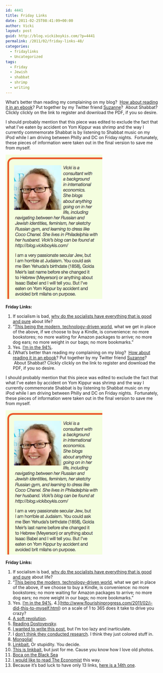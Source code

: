 ```yaml
---
id: 4441
title: Friday Links
date: 2011-02-25T08:41:09+00:00
author: Vicki
layout: post
guid: http://blog.vickiboykis.com/?p=4441
permalink: /2011/02/friday-links-48/
categories:
  - fridaylinks
  - Uncategorized
tags:
  - Friday
  - Jewish
  - shabbat
  - shrimp
  - writing
---
```

What&#8217;s better than reading my complaining on my blog?  [How about reading it in an ebook](http://njop.org/resources/shabbat/jewish-treats-complete-guide-to-shabbat/)? Put together by my Twitter friend [Suzanne](http://twitter.com/#!/susqhb)?  About Shabbat? Clickly clickly on the link to register and download the PDF, if you so desire.

I should probably mention that this piece was edited to exclude the fact that what I&#8217;ve eaten by accident on Yom Kippur was shrimp and the way I currently commemorate Shabbat is by listening to Shabbat music on my iPod while I am driving between Philly and DC on Friday nights.  Fortunately, these pieces of information were taken out in the final version to save me from myself.

[<img class="aligncenter size-full wp-image-4442" title="Screen shot 2011-02-25 at 8.21.55 AM" src="https://raw.githubusercontent.com/veekaybee/wlb/gh-pages/assets/images/2011/02/Screen-shot-2011-02-25-at-8.21.55-AM.png" alt="" width="318" height="473" />](https://raw.githubusercontent.com/veekaybee/wlb/gh-pages/assets/images/2011/02/Screen-shot-2011-02-25-at-8.21.55-AM.png)

**Friday Links:**

  1. If socialism is bad, [why do the socialists have everything that is good and pure](http://www.alv.se/en/park) about life?
  2. &#8220;[This being the modern, technology-driven world](http://thoughtcatalog.com/2011/why-i-love-the-kindle/), what we get in place of the above, if we choose to buy a Kindle, is convenience: no more bookstores; no more waiting for Amazon packages to arrive; no more dog ears; no more weight in our bags; no more bookmarks.&#8221;
  3. Yes. [I&#8217;m in the 94%](http://ilovecharts.tumblr.com/post/3485891008).
  4. [What&#8217;s better than reading my complaining on my blog?  [How about reading it in an ebook](http://njop.org/resources/shabbat/jewish-treats-complete-guide-to-shabbat/)? Put together by my Twitter friend [Suzanne](http://twitter.com/#!/susqhb)?  About Shabbat? Clickly clickly on the link to register and download the PDF, if you so desire.

I should probably mention that this piece was edited to exclude the fact that what I&#8217;ve eaten by accident on Yom Kippur was shrimp and the way I currently commemorate Shabbat is by listening to Shabbat music on my iPod while I am driving between Philly and DC on Friday nights.  Fortunately, these pieces of information were taken out in the final version to save me from myself.

[<img class="aligncenter size-full wp-image-4442" title="Screen shot 2011-02-25 at 8.21.55 AM" src="https://raw.githubusercontent.com/veekaybee/wlb/gh-pages/assets/images/2011/02/Screen-shot-2011-02-25-at-8.21.55-AM.png" alt="" width="318" height="473" />](https://raw.githubusercontent.com/veekaybee/wlb/gh-pages/assets/images/2011/02/Screen-shot-2011-02-25-at-8.21.55-AM.png)

**Friday Links:**

  1. If socialism is bad, [why do the socialists have everything that is good and pure](http://www.alv.se/en/park) about life?
  2. &#8220;[This being the modern, technology-driven world](http://thoughtcatalog.com/2011/why-i-love-the-kindle/), what we get in place of the above, if we choose to buy a Kindle, is convenience: no more bookstores; no more waiting for Amazon packages to arrive; no more dog ears; no more weight in our bags; no more bookmarks.&#8221;
  3. Yes. [I&#8217;m in the 94%](http://ilovecharts.tumblr.com/post/3485891008).
  4.](http://www.flourishinprogress.com/2011/02/i-did-this-to-myself.html) on a scale of 1 to 365 does it take to drive you crazy?
  5. [A soft revolution](http://www.fastcompany.com/1731268/pakistan-education-revolution).
  6. [Reading Dostoyevsky](http://therumpus.net/2011/02/small-potatoeswinston-churchill-reads/).
  7. [I wanted to write this post](http://leazeltserman.com/2011/02/the-revolution-is-not-being-tweeted/), but I&#8217;m too lazy and inarticulate.
  8. I [don&#8217;t think they conducted research](http://flowingdata.com/2011/02/23/who-drinks-the-most-around-the-world/). I think they just colored stuff in.
  9. [Mongolia!](http://finance.fortune.cnn.com/2011/02/23/mongolia-a-speculators-fantasy/)
 10. [Linkbait.](http://www.brokelyn.com/how-to-survive-as-a-sahg-stay-at-home-girlfriend/) Or stupidity. You decide.
 11. [This is linkbait,](http://www.classychaos.com/links-topmenu-20/757-part1) but just for me. Cause you know how I love old photos.
 12. [Boca on the Black Sea](http://www.theatlantic.com/magazine/archive/2011/03/boca-on-the-black-sea/8376/)
 13. [I would like to read The Economist](http://www.theawl.com/2011/02/plus-mugabes-diet-tips) this way.
 14. Because it&#8217;s bad luck to have only 13 links, [here is a 14th one](http://cuteoverload.files.wordpress.com/2011/02/5355178819_ea6464ff03_b.jpg?w=560).